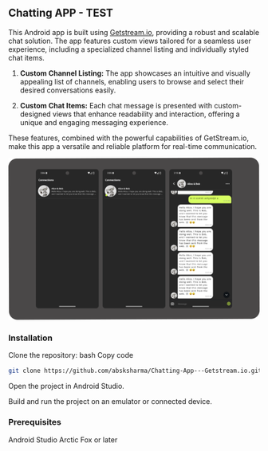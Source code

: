 ## Chatting APP - TEST 


This Android app is built using [Getstream.io](https://getstream.io/), providing a robust and scalable chat solution. The app features custom views tailored for a seamless user experience, including a specialized channel listing and individually styled chat items.

1. **Custom Channel Listing:** The app showcases an intuitive and visually appealing list of channels, enabling users to browse and select their desired conversations easily.

2. **Custom Chat Items:** Each chat message is presented with custom-designed views that enhance readability and interaction, offering a unique and engaging messaging experience.

These features, combined with the powerful capabilities of GetStream.io, make this app a versatile and reliable platform for real-time communication.


![ScreenShot](https://github.com/absksharma/Chatting-App---Getstream.io/blob/master/screenshots/group.png)


### Installation
Clone the repository:
bash
Copy code
~~~bash
git clone https://github.com/absksharma/Chatting-App---Getstream.io.git

~~~

Open the project in Android Studio.

Build and run the project on an emulator or connected device.

### Prerequisites
Android Studio Arctic Fox or later
